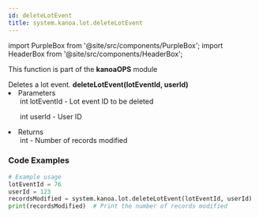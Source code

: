 ```yaml
---
id: deleteLotEvent
title: system.kanoa.lot.deleteLotEvent
---
```


import PurpleBox from '@site/src/components/PurpleBox';
import HeaderBox from '@site/src/components/HeaderBox';

<PurpleBox>This function is part of the <b>kanoaOPS</b> module</PurpleBox>

<HeaderBox header="Description">
  Deletes a lot event.
</HeaderBox>

<HeaderBox header="Syntax">
  <b>deleteLotEvent(lotEventId, userId)</b>
    <li>Parameters <br />
      <ul>int lotEventId - Lot event ID to be deleted</ul>
      <ul>int userId - User ID</ul>
    </li>
    <li>Returns <br />
      <ul>int - Number of records modified</ul>
    </li>
</HeaderBox>

### Code Examples

```python
# Example usage
lotEventId = 76
userId = 123
recordsModified = system.kanoa.lot.deleteLotEvent(lotEventId, userId)
print(recordsModified)  # Print the number of records modified

